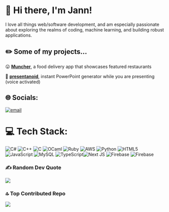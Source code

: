 # 👋 Hi there, I'm Jann!
I love all things web/software development, and am especially passionate about exploring the realms of coding, machine learning, and building robust applications.

## ✏️ Some of my projects...
😛 [**Muncher**](https://app-five-theta.vercel.app/), a food delivery app that showcases featured restaurants

📎 [**presentanoid**](https://presentanoid-sandbox-776b2050.vercel.app/), instant PowerPoint generator while you are presenting (voice activated)


## 🌐 Socials:
[![email](https://img.shields.io/badge/Email-D14836?logo=gmail&logoColor=white)](mailto:j.achol102@yahoo.com) 

# 💻 Tech Stack:
![C#](https://img.shields.io/badge/c%23-%23239120.svg?style=flat-square&logo=csharp&logoColor=white) ![C++](https://img.shields.io/badge/c++-%2300599C.svg?style=flat-square&logo=c%2B%2B&logoColor=white) ![C](https://img.shields.io/badge/c-%2300599C.svg?style=flat-square&logo=c&logoColor=white) ![OCaml](https://img.shields.io/badge/OCaml-%23E98407.svg?style=flat-square&logo=ocaml&logoColor=white) ![Ruby](https://img.shields.io/badge/ruby-%23CC342D.svg?style=flat-square&logo=ruby&logoColor=white) ![AWS](https://img.shields.io/badge/AWS-%23FF9900.svg?style=flat-square&logo=amazon-aws&logoColor=white) ![Python](https://img.shields.io/badge/python-3670A0?style=flat-square&logo=python&logoColor=ffdd54) ![HTML5](https://img.shields.io/badge/html5-%23E34F26.svg?style=flat-square&logo=html5&logoColor=white) ![JavaScript](https://img.shields.io/badge/javascript-%23323330.svg?style=flat-square&logo=javascript&logoColor=%23F7DF1E) ![MySQL](https://img.shields.io/badge/mysql-4479A1.svg?style=flat-square&logo=mysql&logoColor=white) ![TypeScript](https://img.shields.io/badge/typescript-%23007ACC.svg?style=flat-square&logo=typescript&logoColor=white)![Next JS](https://img.shields.io/badge/Next-black?style=flat-square&logo=next.js&logoColor=white) ![Firebase](https://img.shields.io/badge/firebase-%23039BE5.svg?style=flat-square&logo=firebase) ![Firebase](https://img.shields.io/badge/firebase-a08021?style=flat-square&logo=firebase&logoColor=ffcd34)


### ✍️ Random Dev Quote
![](https://quotes-github-readme.vercel.app/api?type=vetical&theme=gruvbox)

### 🔝 Top Contributed Repo
![](https://github-contributor-stats.vercel.app/api?username=jannachol&limit=5&theme=rose&combine_all_yearly_contributions=true)

